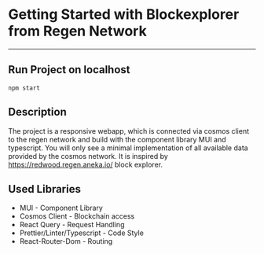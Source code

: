 # Getting Started with Blockexplorer from Regen Network

---

## Run Project on localhost

`npm start`

## Description

The project is a responsive webapp, which is connected via cosmos client to the regen network and build with the component library MUI and typescript. You will only see a minimal implementation of all available data provided by the cosmos network.
It is inspired by https://redwood.regen.aneka.io/ block explorer.

## Used Libraries

- MUI - Component Library
- Cosmos Client - Blockchain access
- React Query - Request Handling
- Prettier/Linter/Typescript - Code Style
- React-Router-Dom - Routing
